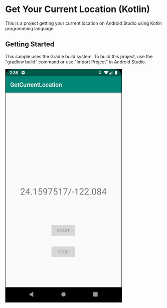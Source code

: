 # Get Your Current Location (Kotlin)

This is a project getting your current location on Android Studio using Kotlin programming language 

Getting Started
---------------
This sample uses the Gradle build system. To build this project, use the
"gradlew build" command or use "Import Project" in Android Studio.

<img src="imagedemo.png"/>

